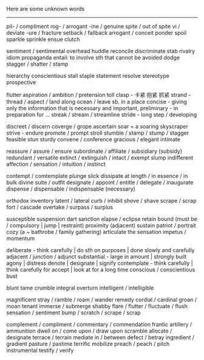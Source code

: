 Here are some unknown words

-----------------------

pil- / compliment
rog- / arrogant
-ine / genuine
spite / out of spite
vi / deviate
-ure / fracture
setback / fallback
arrogant / conceit
ponder
spoil
sparkle
sprinkle
ensue
clutch

sentiment / sentimental
overhead
huddle
reconcile
discriminate
stab
rivalry
idiom
propaganda
entail: to involve sth that cannot be avoided
dodge
stagger / shatter / stamp

hierarchy
conscientious
stall
staple
statement
resolve
stereotype
prospective

flutter
aspiration / ambition / pretension
toll
clasp - 卡紧 抱紧 抓紧
strand - thread / aspect / land along ocean / leave sb. in a place
concise - giving only the information that is necessary and important,
preliminary - in preparation for ...
streak / stream / streamline
stride - long step / developing

discreet / discern
coverge / grope
ascertain
soar = a soaring skyscraper
strive - endure
promote / prompt
stroll
stumble / stamp / stump / stagger
feasible
stun
sturdy
convene / conference
gracious / elegant
intimate

reassure / assure / ensure
subordinate / affiliate / subsidiary (subsidy)
redundant / versatile
extinct / extinguish / intact / exempt
slump
indifferent
affection / sensation / intuition / instinct

contempt / comtemplate
plunge
slick
dissipate
at length / in essence / in bulk
divine
suite / outfit
designate / appoint / entitle / delegate / inaugurate
dispense / dispensable / indispensable (necessary)

orthodox
inventory
latent / lateral
curb / inhibit
shove / shave
scrape / scrap
fort / cascade
overtake / surpass / surplus

susceptible
suspension
dart
sanction
elapse / eclipse
retain
bound (must be / compulsory | jump | restraint)
proximity (adjacent)
sustain
patriot / portrait
cozy (a ~ bathrobe / family gathering)
articulate the sensation
impetus / momentum

deliberate - think carefully | do sth on purposes | done slowly and carefully
adjacent / junction / adjunct
substantial - large in amount | strongly built
agony | distress
denote | designate | signify
contemplate - think carefully | think carefully for accept | look at for a long time
conscious / conscientious
bust

blunt
tame
crumble
integral
overturn
intelligent / intelligible

magnificent
stray / ramble / roam / wander
remedy
cordial / cardinal
groan / moan
tenant
immerse / submerge
shabby
flare / flutter / fluctuate / flush
sensation / sentiment
bump / scratch / scrape / scrap

complement / compliment / commentary / commendation
frantic
artillery / ammunition
dwell on / come upon / draw upon
scramble
allocate / designate
terrace / terrain
mediate in / between
defect / betray
ingredient / gradient
pasture / pastime
terrific
mobilize
preach / peach / pitch
instrumental
testify / verify